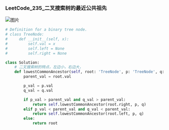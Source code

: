 ### **LeetCode_235_二叉搜索树的最近公共祖先**

![图片](https://github.com/acm-py/Weekwork/raw/hmb/image_explain/LeetCode_235_二叉树的最近公共祖先.png)

```python
# Definition for a binary tree node.
# class TreeNode:
#     def __init__(self, x):
#         self.val = x
#         self.left = None
#         self.right = None

class Solution:
    # 二叉搜索树的特点，左边小，右边大，
    def lowestCommonAncestor(self, root: 'TreeNode', p: 'TreeNode', q: 'TreeNode') -> 'TreeNode':
        parent_val = root.val

        p_val = p.val
        q_val = q.val

        if p_val > parent_val and q_val > parent_val:
            return self.lowestCommonAncestor(root.right, p, q)
        elif p_val < parent_val and q_val < parent_val:
            return self.lowestCommonAncestor(root.left, p, q)
        else:
            return root 
```

